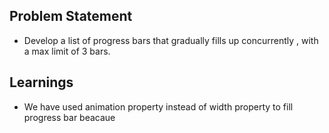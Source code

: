## Problem Statement
- Develop a list of progress bars that gradually fills up concurrently , with a max limit of 3 bars.

## Learnings
- We have used animation property instead of width property to fill progress bar beacaue

